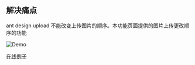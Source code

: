 ##  解决痛点

ant design upload 不能改变上传图片的顺序。本功能页面提供的图片上传更改顺序的功能

![Demo](https://raw.githubusercontent.com/linthan/gocron/master/assets/screenshot/demo.png)

[在线例子](https://linthan.github.io/bannermanage/)
